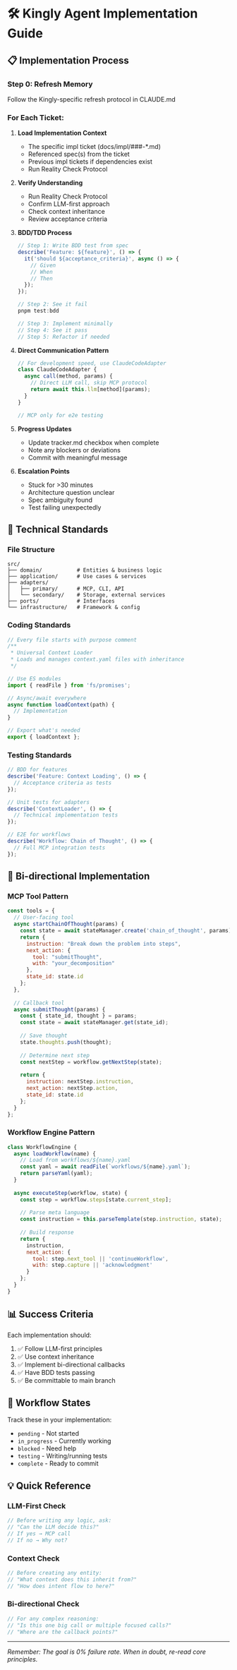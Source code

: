 # 🛠️ Kingly Agent Implementation Guide

## 📋 Implementation Process

### Step 0: Refresh Memory
Follow the Kingly-specific refresh protocol in CLAUDE.md

### For Each Ticket:

1. **Load Implementation Context**
   - The specific impl ticket (docs/impl/###-*.md)
   - Referenced spec(s) from the ticket
   - Previous impl tickets if dependencies exist
   - Run Reality Check Protocol

2. **Verify Understanding**
   - Run Reality Check Protocol
   - Confirm LLM-first approach
   - Check context inheritance
   - Review acceptance criteria

3. **BDD/TDD Process**
   ```javascript
   // Step 1: Write BDD test from spec
   describe('Feature: ${feature}', () => {
     it('should ${acceptance_criteria}', async () => {
       // Given
       // When  
       // Then
     });
   });
   
   // Step 2: See it fail
   pnpm test:bdd
   
   // Step 3: Implement minimally
   // Step 4: See it pass
   // Step 5: Refactor if needed
   ```

4. **Direct Communication Pattern**
   ```javascript
   // For development speed, use ClaudeCodeAdapter
   class ClaudeCodeAdapter {
     async call(method, params) {
       // Direct LLM call, skip MCP protocol
       return await this.llm[method](params);
     }
   }
   
   // MCP only for e2e testing
   ```

5. **Progress Updates**
   - Update tracker.md checkbox when complete
   - Note any blockers or deviations
   - Commit with meaningful message

6. **Escalation Points**
   - Stuck for >30 minutes
   - Architecture question unclear
   - Spec ambiguity found
   - Test failing unexpectedly

## 🔧 Technical Standards

### File Structure
```
src/
├── domain/           # Entities & business logic
├── application/      # Use cases & services  
├── adapters/
│   ├── primary/      # MCP, CLI, API
│   └── secondary/    # Storage, external services
├── ports/            # Interfaces
└── infrastructure/   # Framework & config
```

### Coding Standards
```javascript
// Every file starts with purpose comment
/**
 * Universal Context Loader
 * Loads and manages context.yaml files with inheritance
 */

// Use ES modules
import { readFile } from 'fs/promises';

// Async/await everywhere
async function loadContext(path) {
  // Implementation
}

// Export what's needed
export { loadContext };
```

### Testing Standards
```javascript
// BDD for features
describe('Feature: Context Loading', () => {
  // Acceptance criteria as tests
});

// Unit tests for adapters
describe('ContextLoader', () => {
  // Technical implementation tests
});

// E2E for workflows
describe('Workflow: Chain of Thought', () => {
  // Full MCP integration tests
});
```

## 🚀 Bi-directional Implementation

### MCP Tool Pattern
```javascript
const tools = {
  // User-facing tool
  async startChainOfThought(params) {
    const state = await stateManager.create('chain_of_thought', params);
    return {
      instruction: "Break down the problem into steps",
      next_action: {
        tool: "submitThought",
        with: "your_decomposition"
      },
      state_id: state.id
    };
  },
  
  // Callback tool
  async submitThought(params) {
    const { state_id, thought } = params;
    const state = await stateManager.get(state_id);
    
    // Save thought
    state.thoughts.push(thought);
    
    // Determine next step
    const nextStep = workflow.getNextStep(state);
    
    return {
      instruction: nextStep.instruction,
      next_action: nextStep.action,
      state_id: state.id
    };
  }
};
```

### Workflow Engine Pattern
```javascript
class WorkflowEngine {
  async loadWorkflow(name) {
    // Load from workflows/${name}.yaml
    const yaml = await readFile(`workflows/${name}.yaml`);
    return parseYaml(yaml);
  }
  
  async executeStep(workflow, state) {
    const step = workflow.steps[state.current_step];
    
    // Parse meta language
    const instruction = this.parseTemplate(step.instruction, state);
    
    // Build response
    return {
      instruction,
      next_action: {
        tool: step.next_tool || 'continueWorkflow',
        with: step.capture || 'acknowledgment'
      }
    };
  }
}
```

## 📊 Success Criteria

Each implementation should:
1. ✅ Follow LLM-first principles
2. ✅ Use context inheritance
3. ✅ Implement bi-directional callbacks
4. ✅ Have BDD tests passing
5. ✅ Be committable to main branch

## 🔄 Workflow States

Track these in your implementation:
- `pending` - Not started
- `in_progress` - Currently working
- `blocked` - Need help
- `testing` - Writing/running tests
- `complete` - Ready to commit

## 💡 Quick Reference

### LLM-First Check
```javascript
// Before writing any logic, ask:
// "Can the LLM decide this?"
// If yes → MCP call
// If no → Why not?
```

### Context Check  
```javascript
// Before creating any entity:
// "What context does this inherit from?"
// "How does intent flow to here?"
```

### Bi-directional Check
```javascript
// For any complex reasoning:
// "Is this one big call or multiple focused calls?"
// "Where are the callback points?"
```

---
*Remember: The goal is 0% failure rate. When in doubt, re-read core principles.*